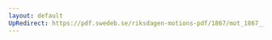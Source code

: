 ```yaml
---
layout: default
UpRedirect: https://pdf.swedeb.se/riksdagen-motions-pdf/1867/mot_1867__ak__00085/mot_1867__ak__00085_004.pdf
---
```

